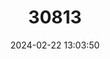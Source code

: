---
title: "30813"
category: "Shorea lissophylla"
draft: false
date: 2024-02-22 13:03:50
languages:
  Sinhala; Sinhalese: ["Mal-mora", "Gal-pana mora"]
---